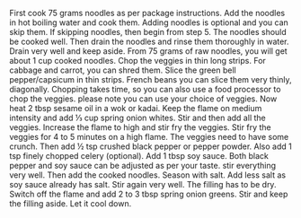  First cook 75 grams noodles as per package instructions. Add the noodles in hot boiling water and cook them. Adding noodles is optional and you can skip them. If skipping noodles, then begin from step 5.
 The noodles should be cooked well.
 Then drain the noodles and rinse them thoroughly in water.
 Drain very well and keep aside. From 75 grams of raw noodles, you will get about 1 cup cooked noodles.
 Chop the veggies in thin long strips. For cabbage and carrot, you can shred them. Slice the green bell pepper/capsicum in thin strips. French beans you can slice them very thinly, diagonally. Chopping takes time, so you can also use a food processor to chop the veggies. please note you can use your choice of veggies.
 Now heat 2 tbsp sesame oil in a wok or kadai. Keep the flame on medium intensity and add ⅓ cup spring onion whites.
 Stir and then add all the veggies.
 Increase the flame to high and stir fry the veggies.
 Stir fry the veggies for 4 to 5 minutes on a high flame. The veggies need to have some crunch.
 Then add ½ tsp crushed black pepper or pepper powder. Also add 1 tsp finely chopped celery (optional).
Add 1 tbsp soy sauce. Both black pepper and soy sauce can be adjusted as per your taste. stir everything very well.
Then add the cooked noodles.
Season with salt. Add less salt as soy sauce already has salt.
Stir again very well. The filling has to be dry.
Switch off the flame and add 2 to 3 tbsp spring onion greens.
Stir and keep the filling aside. Let it cool down.




